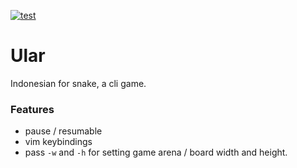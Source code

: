 [![test](https://github.com/WinWisely268/ular/actions/workflows/tests.yml/badge.svg)](https://github.com/WinWisely268/ular/actions/workflows/tests.yml)

# Ular

Indonesian for snake, a cli game.

### Features

- pause / resumable
- vim keybindings
- pass `-w` and `-h` for setting game arena / board width and height.
